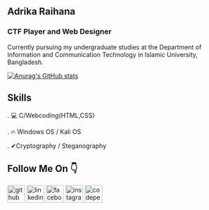 
## Adrika Raihana
### CTF Player and Web Designer

Currently pursuing my undergraduate studies at the Department of Information and Communication Technology in Islamic University, Bangladesh.

[![Anurag's GitHub stats](https://github-readme-stats.vercel.app/api?username=adrikaadri)](https://github.com/anuraghazra/github-readme-stats)



## Skills
. 💻 C/Webcoding(HTML,CSS)

. 🔥 Windows OS / Kali OS

. ✔Cryptography / Steganography

## Follow Me On 👇
[<img src='https://cdn.jsdelivr.net/npm/simple-icons@3.0.1/icons/github.svg' alt='github' height='40'>](https://github.com/adrikaadri)  [<img src='https://cdn.jsdelivr.net/npm/simple-icons@3.0.1/icons/linkedin.svg' alt='linkedin' height='40'>](https://www.linkedin.com/in/adrika-raihana-6706821b3/)  [<img src='https://cdn.jsdelivr.net/npm/simple-icons@3.0.1/icons/facebook.svg' alt='facebook' height='40'>](https://www.facebook.com/adriadrikaraihana)  [<img src='https://cdn.jsdelivr.net/npm/simple-icons@3.0.1/icons/instagram.svg' alt='instagram' height='40'>](https://www.instagram.com/raihana_adrika/)  [<img src='https://cdn.jsdelivr.net/npm/simple-icons@3.0.1/icons/codepen.svg' alt='codepen' height='40'>](https://codepen.io/adrika_raihana)  

